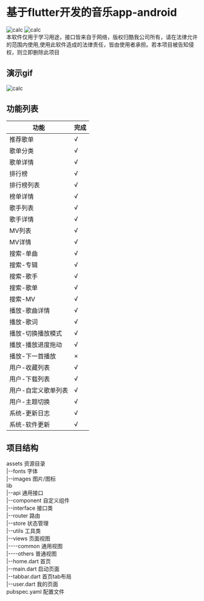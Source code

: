 # 基于flutter开发的音乐app-android
![calc](https://img.shields.io/badge/version-1.1.6-COLOR)  ![calc](https://img.shields.io/badge/-flutter-red)  
本软件仅用于学习用途，接口皆来自于网络，版权归酷我公司所有，请在法律允许的范围内使用,使用此软件造成的法律责任，皆由使用者承担。若本项目被告知侵权，则立即删除此项目

## 演示gif
![calc](./demo.gif)  

## 功能列表
| 功能                | 完成 |
| ------------------- | ---- |
| 推荐歌单            | √    |
| 歌单分类            | √    |
| 歌单详情            | √    |
| 排行榜              | √    |
| 排行榜列表          | √    |
| 榜单详情            | √    |
| 歌手列表            | √    |
| 歌手详情            | √    |
| MV列表              | √    |
| MV详情              | √    |
| 搜索-单曲           | √    |
| 搜索-专辑           | √    |
| 搜索-歌手           | √    |
| 搜索-歌单           | √    |
| 搜索-MV             | √    |
| 播放-歌曲详情       | √    |
| 播放-歌词           | √    |
| 播放-切换播放模式   | √    |
| 播放-播放进度拖动   | √    |
| 播放-下一首播放     | ×    |
| 用户-收藏列表       | √    |
| 用户-下载列表       | √    |
| 用户-自定义歌单列表 | √    |
| 用户-主题切换       | √    |
| 系统-更新日志       | √    |
| 系统-软件更新       | √    |


## 项目结构
assets 资源目录  
|--fonts 字体  
|--images 图片/图标  
lib  
|--api 通用接口  
|--component 自定义组件  
|--interface 接口类  
|--router 路由  
|--store 状态管理  
|--utils 工具类  
|--views 页面视图  
|----common 通用视图  
|----others 普通视图  
|--home.dart 首页  
|--main.dart 启动页面  
|--tabbar.dart 首页tab布局  
|--user.dart 我的页面  
pubspec.yaml 配置文件  
